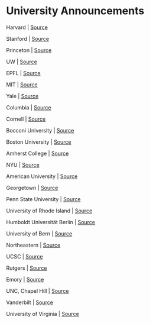 # University Announcements

Harvard | [Source](https://www.harvard.edu/covid-19-moving-classes-online-other-updates)

Stanford | [Source](https://news.stanford.edu/2020/03/06/letter-provost-drell-covid-19-updates-online-classes-admit-weekend/)

Princeton | [Source](https://www.princeton.edu/content/covid-19-coronavirus-information#classes)

UW | [Source](https://www.washington.edu/coronavirus/#classes)

EPFL | [Source](https://www.epfl.ch/campus/security-safety/en/health/coronavirus-covid19/students/)

MIT | [Source](https://news.mit.edu/2020/letter-regarding-escalating-response-covid-19-0310)

Yale | [Source](https://communications.yale.edu/covid-19-information#movingclasses)

Columbia  | [Source](https://www.columbia.edu/content/online-classes)

Cornell  | [Source](https://statements.cornell.edu/2020/20200310-coronavirus-update.cfm)

Bocconi University | [Source](https://www.viasarfatti25.unibocconi.eu/notizia.php?idArt=21573)

Boston University | [Source](https://www.bu.edu/articles/2020/bu-all-classes-online-coronavirus/)

Amherst College | [Source](https://www.amherst.edu/news/covid-19/messages-for-the-college-community/node/766550)

NYU | [Source](https://www.nyu.edu/about/leadership-university-administration/office-of-the-president/communications/important-new-coronavirus-related-measures-and-restrictions-and-possible-future-steps.html)

American University | [Source](https://www.american.edu/president/announcements/march-10-2020.cfm)

Georgetown | [Source](https://www.georgetown.edu/news/announcing-our-transition-to-a-virtual-learning-environment/)

Penn State University | [Source](https://news.psu.edu/story/611757/2020/03/11/academics/all-penn-state-classes-take-place-remotely-beginning-march-16)

University of Rhode Island | [Source](https://web.uri.edu/coronavirus/2020/03/11/important-uri-covid-19-updates/)

Humboldt Universität Berlin | [Source](https://www.hu-berlin.de/en/press-portal/current-information-regarding-coronavirus/information-for-employees-and-students-regarding-covid-19/immediate-measures-to-prevent-the-coronavirus-spread?set_language=en)

University of Bern | [Source](https://www.unibe.ch/coronavirus/index_eng.html)

Northeastern | [Source](https://news.northeastern.edu/coronavirus/university-messages/advancing-our-mission-in-a-time-of-uncertainty/)

UCSC | [Source](https://news.ucsc.edu/2020/03/urgent-ucsc-suspending-in-person-classes-in-response-to-covid19.html)

Rutgers | [Source](https://president.rutgers.edu/public-remarks/letters/important-update-university-operating-status-regarding-covid-19)

Emory | [Source](https://www.ajc.com/blog/get-schooled/emory-first-georgia-college-close-campus-over-coronavirus-and-move-classes-online/IFv5Lw4BPmEw9FTJoUxNTN/)

UNC, Chapel Hill | [Source](https://www.unc.edu/coronavirus/)

Vanderbilt | [Source](https://www.vanderbilt.edu/coronavirus/)

University of Virginia | [Source](https://www.virginia.edu/coronavirus)
